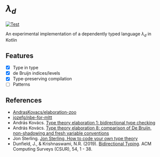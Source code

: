 # $\lambda_d$

[![Test](https://github.com/intsuc/elaboration-kt/actions/workflows/test.yml/badge.svg)](https://github.com/intsuc/elaboration-kt/actions/workflows/test.yml)

An experimental implementation of a dependently typed language $\lambda_d$ in Kotlin

## Features

- [x] Type in type
- [x] de Bruijn indices/levels
- [x] Type-preserving compilation
- [ ] Patterns

## References

- [AndrasKovacs/elaboration-zoo](https://github.com/AndrasKovacs/elaboration-zoo)
- [jozefg/nbe-for-mltt](https://github.com/jozefg/nbe-for-mltt)
- András Kovács. [Type theory elaboration 1: bidirectional type checking](https://youtu.be/_K5Yt-cmKcY)
- András Kovács. [Type theory elaboration 8: comparison of De Bruijn, non-shadowing and fresh variable conventions](https://youtu.be/ZKu1oNSbZ9I)
- Jon Sterling. [Jon Sterling, How to code your own type theory](https://youtu.be/DEj-_k2Nx6o)
- Dunfield, J., & Krishnaswami, N.R. (2019). [Bidirectional Typing](https://dl.acm.org/doi/10.1145/3450952). ACM Computing Surveys (CSUR), 54, 1 - 38.
